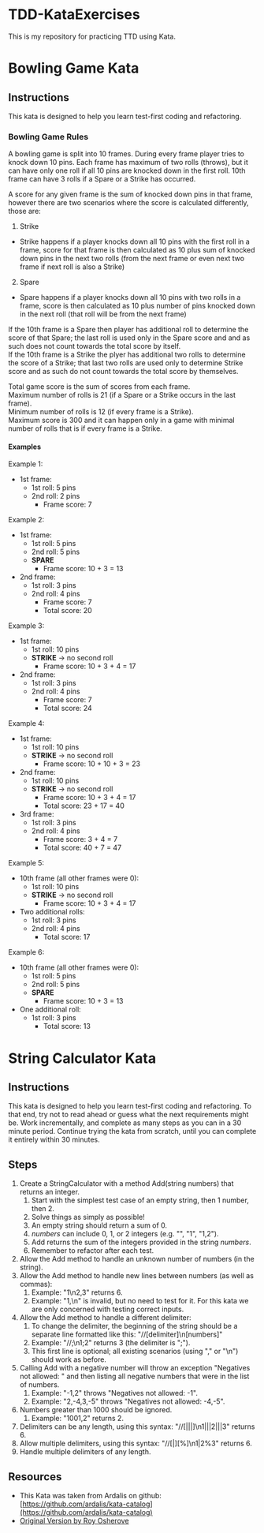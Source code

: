 # TDD-KataExercises
This is my repository for practicing TTD using Kata.

# Bowling Game Kata

## Instructions ##
This kata is designed to help you learn test-first coding and refactoring.

### Bowling Game Rules ###
A bowling game is split into 10 frames. During every frame player tries to knock down 10 pins. Each frame has maximum of two rolls (throws), but it can have only one roll if all 10 pins are knocked down in the first roll. 10th frame can have 3 rolls if a Spare or a Strike has occurred.

A score for any given frame is the sum of knocked down pins in that frame, however there are two scenarios where the score is calculated differently, those are:
1. Strike
- Strike happens if a player knocks down all 10 pins with the first roll in a frame, score for that frame is then calculated as 10 plus sum of knocked down pins in the next two rolls (from the next frame or even next two frame if next roll is also a Strike)
2. Spare
- Spare happens if a player knocks down all 10 pins with two rolls in a frame, score is then calculated as 10 plus number of pins knocked down in the next roll (that roll will be from the next frame)

If the 10th frame is a Spare then player has additional roll to determine the score of that Spare; the last roll is used only in the Spare score and and as such does not count towards the total score by itself.  
If the 10th frame is a Strike the plyer has additional two rolls to determine the score of a Strike; that last two rolls are used only to determine Strike score and as such do not count towards the total score by themselves.  

Total game score is the sum of scores from each frame.  
Maximum number of rolls is 21 (if a Spare or a Strike occurs in the last frame).  
Minimum number of rolls is 12 (if every frame is a Strike).  
Maximum score is 300 and it can happen only in a game with minimal number of rolls that is if every frame is a Strike.  

#### Examples ####
Example 1:
- 1st frame:
	- 1st roll: 5 pins
	- 2nd roll: 2 pins
		- Frame score: 7   

Example 2:
- 1st frame:
	- 1st roll: 5 pins
	- 2nd roll: 5 pins
	- **SPARE**
	    - Frame score: 10 + 3 = 13
- 2nd frame:
	- 1st roll: 3 pins
	- 2nd roll: 4 pins
		- Frame score: 7
		- Total score: 20  


Example 3:
- 1st frame:
	- 1st roll: 10 pins
	- **STRIKE** -> no second roll
		- Frame score: 10 + 3 + 4 = 17
- 2nd frame:
	- 1st roll: 3 pins
	- 2nd roll: 4 pins
		- Frame score: 7
		- Total score: 24  

Example 4:
- 1st frame:
	- 1st roll: 10 pins
	- **STRIKE** -> no second roll
		- Frame score: 10 + 10 + 3 = 23
- 2nd frame:
	- 1st roll: 10 pins
	- **STRIKE** -> no second roll
		- Frame score: 10 + 3 + 4 = 17
		- Total score: 23 + 17 = 40
- 3rd frame:
	- 1st roll: 3 pins
	- 2nd roll: 4 pins
		- Frame score: 3 + 4 = 7
		- Total score: 40 + 7 = 47  

Example 5:
- 10th frame (all other frames were 0):
	- 1st roll: 10 pins
	- **STRIKE** -> no second roll
		- Frame score: 10 + 3 + 4 = 17
- Two additional rolls:
    - 1st roll: 3 pins
    - 2nd roll: 4 pins
		- Total score: 17

Example 6:
- 10th frame (all other frames were 0):
	- 1st roll: 5 pins
	- 2nd roll: 5 pins
	- **SPARE**
		- Frame score: 10 + 3 = 13
- One additional roll:
    - 1st roll: 3 pins
		- Total score: 13  


# String Calculator Kata #

## Instructions ##

This kata is designed to help you learn test-first coding and refactoring. To that end, try not to read ahead or guess what the next requirements might be. Work incrementally, and complete as many steps as you can in a 30 minute period. Continue trying the kata from scratch, until you can complete it entirely within 30 minutes.

## Steps ##

1. Create a StringCalculator with a method Add(string numbers) that returns an integer.
	1. Start with the simplest test case of an empty string, then 1 number, then 2.
	2. Solve things as simply as possible!
	3. An empty string should return a sum of 0.
	4. *numbers* can include 0, 1, or 2 integers (e.g. "", "1", "1,2").
	5. Add returns the sum of the integers provided in the string *numbers*.
	6. Remember to refactor after each test.
2. Allow the Add method to handle an unknown number of numbers (in the string).
3. Allow the Add method to handle new lines between numbers (as well as commas):
	1. Example: "1\n2,3" returns 6.
	2. Example: "1,\n" is invalid, but no need to test for it. For this kata we are only concerned with testing correct inputs.
4. Allow the Add method to handle a different delimiter:
	1. To change the delimiter, the beginning of the string should be a separate line formatted like this: "//[delimiter]\n[numbers]"
	2. Example: "//;\n1;2" returns 3 (the delimiter is ";").
	3. This first line is optional; all existing scenarios (using "," or "\n") should work as before.
5. Calling Add with a negative number will throw an exception "Negatives not allowed: " and then listing all negative numbers that were in the list of numbers.
	1. Example: "-1,2" throws "Negatives not allowed: -1".
	2. Example: "2,-4,3,-5" throws "Negatives not allowed: -4,-5".
6. Numbers greater than 1000 should be ignored.
	1. Example: "1001,2" returns 2.
7. Delimiters can be any length, using this syntax: "//[|||]\n1|||2|||3" returns 6.
8. Allow multiple delimiters, using this syntax: "//[|][%]\n1|2%3" returns 6.
9. Handle multiple delimiters of any length.

## Resources ##
- This Kata was taken from Ardalis on github: [https://github.com/ardalis/kata-catalog](https://github.com/ardalis/kata-catalog)
- [Original Version by Roy Osherove](http://osherove.com/tdd-kata-1/)
